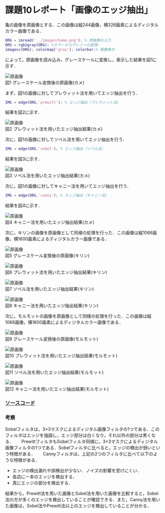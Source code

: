 # 課題10レポート「画像のエッジ抽出」

亀の画像を原画像とする．この画像は縦244画像，横326画素によるディジタルカラー画像である．
```matlab
ORG = imread('../images/kame.png'); % 原画像の入力
ORG = rgb2gray(ORG); %カラーからグレイへの変換
imagesc(ORG); colormap('gray'); colorbar;% 画像表示
```
によって，原画像を読み込み，グレースケールに変換し，表示した結果を図1に示す．

![原画像](https://github.com/suke123/matlab_image_processing/blob/master/%E8%AA%B2%E9%A1%8C10/images/kame0.png)  
図1 グレースケール変換後の原画像(カメ)

まず，図1の画像に対してプレウィット法を用いてエッジ抽出を行う．

```matlab
IMG = edge(ORG,'prewitt'); % エッジ抽出（プレウィット法）
```

結果を図2に示す．

![原画像](https://github.com/suke123/matlab_image_processing/blob/master/%E8%AA%B2%E9%A1%8C10/images/kame1.png)  
図2 プレウィット法を用いたエッジ抽出結果(カメ)

次に，図1の画像に対してソベル法を用いてエッジ抽出を行う．

```matlab
IMG = edge(ORG,'sobel'); % エッジ抽出（ソベル法）
```

結果を図3に示す．

![原画像](https://github.com/suke123/matlab_image_processing/blob/master/%E8%AA%B2%E9%A1%8C10/images/kame2.png)  
図3 ソベル法を用いたエッジ抽出結果(カメ)

次に，図1の画像に対してキャニー法を用いてエッジ抽出を行う．

```matlab
IMG = edge(ORG,'canny'); % エッジ抽出（キャニー法）
```

結果を図4に示す．

![原画像](https://github.com/suke123/matlab_image_processing/blob/master/%E8%AA%B2%E9%A1%8C10/images/kame3.png)  
図4 キャニー法を用いたエッジ抽出結果(カメ)

次に，キリンの画像を原画像として同様の処理を行った．この画像は縦1066画像，横1600画素によるディジタルカラー画像である．

![原画像](https://github.com/suke123/matlab_image_processing/blob/master/%E8%AA%B2%E9%A1%8C10/images/giraffe0.png)  
図5 グレースケール変換後の原画像(キリン)

![原画像](https://github.com/suke123/matlab_image_processing/blob/master/%E8%AA%B2%E9%A1%8C10/images/giraffe1.png)  
図6 プレウィット法を用いたエッジ抽出結果(キリン)

![原画像](https://github.com/suke123/matlab_image_processing/blob/master/%E8%AA%B2%E9%A1%8C10/images/giraffe2.png)  
図7 ソベル法を用いたエッジ抽出結果(キリン)

![原画像](https://github.com/suke123/matlab_image_processing/blob/master/%E8%AA%B2%E9%A1%8C10/images/giraffe3.png)  
図8 キャニー法を用いたエッジ抽出結果(キリン)

次に，モルモットの画像を原画像として同様の処理を行った．この画像は縦1066画像，横1600画素によるディジタルカラー画像である．

![原画像](https://github.com/suke123/matlab_image_processing/blob/master/%E8%AA%B2%E9%A1%8C10/images/molmot0.png)  
図9 グレースケール変換後の原画像(モルモット)

![原画像](https://github.com/suke123/matlab_image_processing/blob/master/%E8%AA%B2%E9%A1%8C10/images/molmot1.png)  
図10 プレウィット法を用いたエッジ抽出結果(モルモット)

![原画像](https://github.com/suke123/matlab_image_processing/blob/master/%E8%AA%B2%E9%A1%8C10/images/molmot2.png)  
図11 ソベル法を用いたエッジ抽出結果(モルモット)

![原画像](https://github.com/suke123/matlab_image_processing/blob/master/%E8%AA%B2%E9%A1%8C10/images/molmot3.png)  
図12 キャニー法を用いたエッジ抽出結果(モルモット)

### [ソースコード](https://github.com/suke123/matlab_image_processing/blob/master/%E8%AA%B2%E9%A1%8C1/kadai1.m)

### 考察
Sobalフィルタは，3×3マスクによるディジタル画像フィルタの1つである．このフィルタはエッジを強調し，エッジ部分は白くなり，それ以外の部分は黒くなる．　　
PrewittフィルタもSobelフィルタ同様に，3×3マスクによるディジタル画像フィルタの1つである．Sobelフィルタに比べると，エッジの検出が弱いという特徴がある．　　
Cannyフィルタは，上記の2つのフィルタに比べて以下のような特徴がある．
* エッジの検出漏れや誤検出が少ない．ノイズの影響を受けにくい．
* 各店に一本のエッジを検出する．
* 真にエッジの部分を検出する．

結果から，Prewitt法を用いた画像とSobel法を用いた画像を比較すると，Sobel法の方が多くのエッジを検出していることが確認できる．また，Canny法を用いた画像は，Sobel法やPrewitt法以上のエッジを検出していることが分かる．
